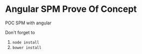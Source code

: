 Angular SPM Prove Of Concept
============================

POC SPM with angular

Don't forget to 

1. ` node install `
2. ` bower install `

